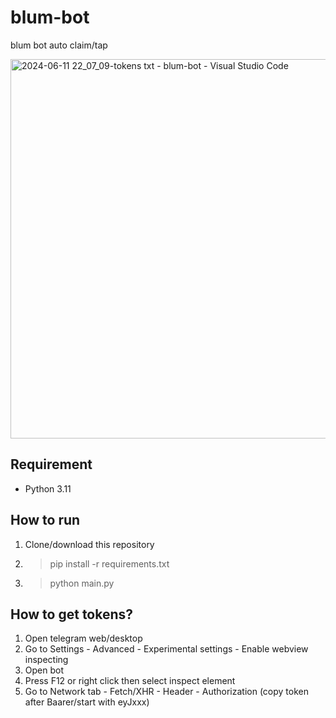 # blum-bot
blum bot auto claim/tap

<img width="607" alt="2024-06-11 22_07_09-tokens txt - blum-bot - Visual Studio Code" src="https://github.com/maldiharyojudanto/blum-bot/assets/76139419/aea9cc1e-3b00-4791-a092-999048bb2963">

## Requirement
- Python 3.11

## How to run
1. Clone/download this repository
2. > pip install -r requirements.txt
3. > python main.py

## How to get tokens?
1. Open telegram web/desktop
2. Go to Settings - Advanced - Experimental settings - Enable webview inspecting
3. Open bot
4. Press F12 or right click then select inspect element
5. Go to Network tab - Fetch/XHR - Header - Authorization (copy token after Baarer/start with eyJxxx)
